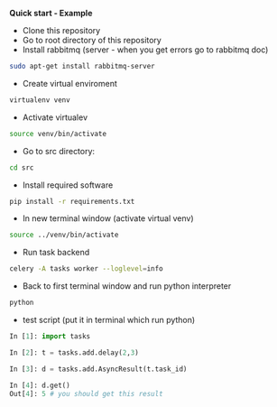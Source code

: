 **Quick start - Example**

 - Clone this repository
 - Go to root directory of this repository
 - Install rabbitmq (server - when you get errors go to rabbitmq doc)
```bash
sudo apt-get install rabbitmq-server
```
 - Create virtual enviroment
```bash
virtualenv venv
``` 
 - Activate virtualev
```bash 
source venv/bin/activate
```
 - Go to src directory:
```bash
cd src
```
 - Install required software
```bash
pip install -r requirements.txt
```
 - In new terminal window (activate virtual venv)
```bash
source ../venv/bin/activate
```
 - Run task backend
```bash
celery -A tasks worker --loglevel=info
```
 - Back to first terminal window and run python interpreter
```bash
python
```
 - test script (put it in terminal which run python)
```python
In [1]: import tasks

In [2]: t = tasks.add.delay(2,3)

In [3]: d = tasks.add.AsyncResult(t.task_id)

In [4]: d.get()
Out[4]: 5 # you should get this result
``` 

